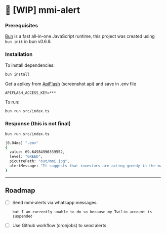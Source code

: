 # 🚧 [WIP] mmi-alert

### Prerequisites

[Bun](https://bun.sh) is a fast all-in-one JavaScript runtime, this project was created using `bun init` in bun v0.6.6.  

### Installation

To install dependencies:

```bash
bun install
```

Get a apikey from [ApiFlash](https://apiflash.com/) (screenshot api) and save in .env file

```dotenv
APIFLASH_ACCESS_KEY=***
```

To run:

```bash
bun run src/index.ts
```

### Response (this is not final)

```bash
bun run src/index.ts

[0.04ms] ".env"
{
  value: 69.64984996339552,
  level: "GREED",
  picutrePath: "out/mmi.jpg",
  alertMessage: "It suggests that investors are acting greedy in the market, but the action to be taken depends on the MMI trajectory. If MMI is coming Neutral towards Greed zone, it means greed is increasing in the market and investors should be cautious in opening new positions. If MMI is dropping from Extreme Greed, it means greed is reducing in the market. But more patience is suggested before looking for fresh opportunities."
}
```


---

## Roadmap

- [ ] Send mmi-alerts via whatsapp messages.

    `but I am currently unable to do so because my Twilio account is suspended`

- [ ] Use Github workflow (cronjobs) to send alerts
